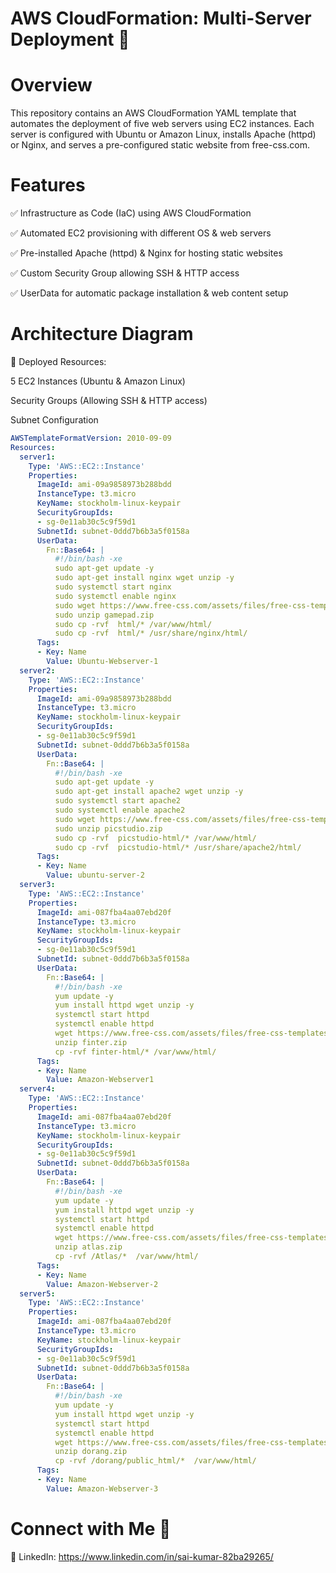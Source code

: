 # AWS CloudFormation: Multi-Server Deployment 🚀

# Overview
This repository contains an AWS CloudFormation YAML template that automates the deployment of five web servers using EC2 instances. Each server is configured with Ubuntu or Amazon Linux, installs Apache (httpd) or Nginx, and serves a pre-configured static website from free-css.com.
# Features

✅ Infrastructure as Code (IaC) using AWS CloudFormation

✅ Automated EC2 provisioning with different OS & web servers

✅ Pre-installed Apache (httpd) & Nginx for hosting static websites

✅ Custom Security Group allowing SSH & HTTP access

✅ UserData for automatic package installation & web content setup

# Architecture Diagram
📌 Deployed Resources:

5 EC2 Instances (Ubuntu & Amazon Linux)

Security Groups (Allowing SSH & HTTP access)

Subnet Configuration

``` yaml
AWSTemplateFormatVersion: 2010-09-09
Resources:
  server1:
    Type: 'AWS::EC2::Instance'
    Properties:
      ImageId: ami-09a9858973b288bdd
      InstanceType: t3.micro
      KeyName: stockholm-linux-keypair
      SecurityGroupIds:
      - sg-0e11ab30c5c9f59d1
      SubnetId: subnet-0ddd7b6b3a5f0158a
      UserData:
        Fn::Base64: |
          #!/bin/bash -xe
          sudo apt-get update -y
          sudo apt-get install nginx wget unzip -y
          sudo systemctl start nginx
          sudo systemctl enable nginx
          sudo wget https://www.free-css.com/assets/files/free-css-templates/download/page291/gamepad.zip
          sudo unzip gamepad.zip
          sudo cp -rvf  html/* /var/www/html/
          sudo cp -rvf  html/* /usr/share/nginx/html/
      Tags:
      - Key: Name
        Value: Ubuntu-Webserver-1
  server2:
    Type: 'AWS::EC2::Instance'
    Properties:
      ImageId: ami-09a9858973b288bdd
      InstanceType: t3.micro
      KeyName: stockholm-linux-keypair
      SecurityGroupIds:
      - sg-0e11ab30c5c9f59d1
      SubnetId: subnet-0ddd7b6b3a5f0158a
      UserData:
        Fn::Base64: |
          #!/bin/bash -xe
          sudo apt-get update -y
          sudo apt-get install apache2 wget unzip -y
          sudo systemctl start apache2
          sudo systemctl enable apache2
          sudo wget https://www.free-css.com/assets/files/free-css-templates/download/page292/picstudio.zip
          sudo unzip picstudio.zip
          sudo cp -rvf  picstudio-html/* /var/www/html/
          sudo cp -rvf  picstudio-html/* /usr/share/apache2/html/
      Tags:
      - Key: Name
        Value: ubuntu-server-2
  server3:
    Type: 'AWS::EC2::Instance'
    Properties:
      ImageId: ami-087fba4aa07ebd20f
      InstanceType: t3.micro
      KeyName: stockholm-linux-keypair
      SecurityGroupIds:
      - sg-0e11ab30c5c9f59d1
      SubnetId: subnet-0ddd7b6b3a5f0158a
      UserData:
        Fn::Base64: |
          #!/bin/bash -xe
          yum update -y
          yum install httpd wget unzip -y
          systemctl start httpd
          systemctl enable httpd
          wget https://www.free-css.com/assets/files/free-css-templates/download/page295/finter.zip
          unzip finter.zip
          cp -rvf finter-html/* /var/www/html/
      Tags:
      - Key: Name
        Value: Amazon-Webserver1
  server4:
    Type: 'AWS::EC2::Instance'
    Properties:
      ImageId: ami-087fba4aa07ebd20f
      InstanceType: t3.micro
      KeyName: stockholm-linux-keypair
      SecurityGroupIds:
      - sg-0e11ab30c5c9f59d1
      SubnetId: subnet-0ddd7b6b3a5f0158a
      UserData:
        Fn::Base64: |
          #!/bin/bash -xe
          yum update -y
          yum install httpd wget unzip -y
          systemctl start httpd
          systemctl enable httpd
          wget https://www.free-css.com/assets/files/free-css-templates/download/page291/atlas.zip
          unzip atlas.zip
          cp -rvf /Atlas/*  /var/www/html/
      Tags:
      - Key: Name
        Value: Amazon-Webserver-2
  server5:
    Type: 'AWS::EC2::Instance'
    Properties:
      ImageId: ami-087fba4aa07ebd20f
      InstanceType: t3.micro
      KeyName: stockholm-linux-keypair
      SecurityGroupIds:
      - sg-0e11ab30c5c9f59d1
      SubnetId: subnet-0ddd7b6b3a5f0158a
      UserData:
        Fn::Base64: |
          #!/bin/bash -xe
          yum update -y
          yum install httpd wget unzip -y
          systemctl start httpd
          systemctl enable httpd
          wget https://www.free-css.com/assets/files/free-css-templates/download/page284/dorang.zip
          unzip dorang.zip
          cp -rvf /dorang/public_html/*  /var/www/html/
      Tags:
      - Key: Name
        Value: Amazon-Webserver-3
```

# Connect with Me 🚀
🔹 LinkedIn: https://www.linkedin.com/in/sai-kumar-82ba29265/
